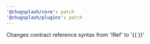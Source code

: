 ```yaml
---
'@chugsplash/core': patch
'@chugsplash/plugins': patch
---
```


Changes contract reference syntax from '!Ref' to '{{ }}'
